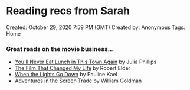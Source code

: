 # Reading recs from Sarah

Created: October 29, 2020 7:59 PM (GMT)
Created by: Anonymous
Tags: Home

### Great reads on the movie business...

- [You'll Never Eat Lunch in This Town Again](https://www.amazon.com/Youll-Never-Lunch-This-Again/dp/0399590900) by Julia Phillips
- [The Film That Changed My Life](notiondev://www.amazon.com/Film-That-Changed-Life-Epiphanies/dp/1556528256/ref=sr_1_2) by Robert Elder
- [When the Lights Go Down](https://www.amazon.com/When-Lights-Down-Pauline-Kael/dp/0030425115/ref=sr_1_1) by Pauline Kael
- [Adventures in the Screen Trade](https://www.amazon.com/Adventures-Screen-Trade-Hollywood-Screenwriting/dp/0446391174/ref=sr_1_2) by William Goldman